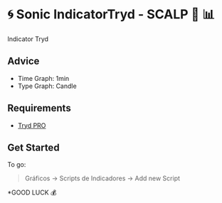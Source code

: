 # :cyclone: Sonic IndicatorTryd - SCALP :runner: :bar_chart:
Indicator Tryd

## Advice
- Time Graph: 1min
- Type Graph: Candle

## Requirements
- [Tryd PRO](https://www.tryd.com.br/)

## Get Started

To go:
> Gráficos -> Scripts de Indicadores -> Add new Script

*GOOD LUCK :moneybag:
